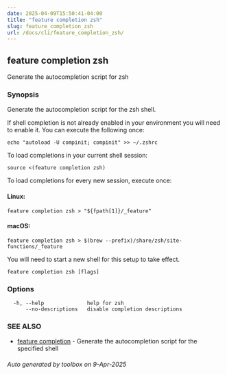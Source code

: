 ```yaml
---
date: 2025-04-09T15:50:41-04:00
title: "feature completion zsh"
slug: feature_completion_zsh
url: /docs/cli/feature_completion_zsh/
---
```

## feature completion zsh

Generate the autocompletion script for zsh

### Synopsis

Generate the autocompletion script for the zsh shell.

If shell completion is not already enabled in your environment you will need
to enable it.  You can execute the following once:

	echo "autoload -U compinit; compinit" >> ~/.zshrc

To load completions in your current shell session:

	source <(feature completion zsh)

To load completions for every new session, execute once:

#### Linux:

	feature completion zsh > "${fpath[1]}/_feature"

#### macOS:

	feature completion zsh > $(brew --prefix)/share/zsh/site-functions/_feature

You will need to start a new shell for this setup to take effect.


```
feature completion zsh [flags]
```

### Options

```
  -h, --help              help for zsh
      --no-descriptions   disable completion descriptions
```

### SEE ALSO

* [feature completion](feature/docs/cli/feature_completion/)	 - Generate the autocompletion script for the specified shell

###### Auto generated by toolbox on 9-Apr-2025
